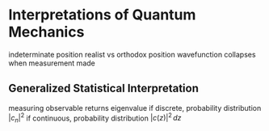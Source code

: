 # Interpretations of Quantum Mechanics
indeterminate position
	realist vs orthodox position
	wavefunction collapses when measurement made
## Generalized Statistical Interpretation
measuring observable returns eigenvalue
	if discrete, probability distribution $|c_n|^2$
	if continuous, probability distribution $|c(z)|^2 \, dz$